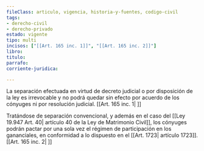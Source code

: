 ```yaml
---
fileClass: articulo, vigencia, historia-y-fuentes, codigo-civil
tags:
- derecho-civil
- derecho-privado
estado: vigente
tipo: multi
incisos: ["[[Art. 165 inc. 1]]", "[[Art. 165 inc. 2]]"]
libro:
titulo:
parrafo:
corriente-juridica:

---
```

La separación efectuada en virtud de decreto judicial o por disposición de la ley es irrevocable y no podrá quedar sin efecto por acuerdo de los cónyuges ni por resolución judicial. [[Art. 165 inc. 1| ]]

Tratándose de separación convencional, y además en el caso del [[Ley 19.947 Art. 40| artículo 40 de la Ley de Matrimonio Civil]], los cónyuges podrán pactar por una sola vez el régimen de participación en los gananciales, en conformidad a lo dispuesto en el [[Art. 1723| artículo 1723]]. [[Art. 165 inc. 2| ]]